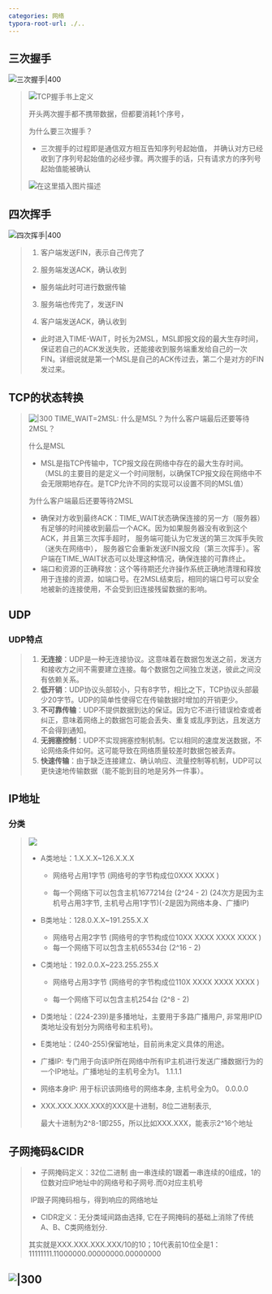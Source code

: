 ```yaml
---
categories: 网络
typora-root-url: ./..
---
```

## 三次握手

![三次握手|400](/res/img_net/三次握手.png)
>![TCP握手书上定义](/res/img_net/tcp握手书.png)
>
>开头两次握手都不携带数据，但都要消耗1个序号，
>
>为什么要三次握手？
>
>-  三次握手的过程即是通信双方相互告知序列号起始值， 并确认对方已经收到了序列号起始值的必经步骤。两次握手的话，只有请求方的序列号起始值能被确认
>
>  ![在这里插入图片描述](/res/img_net/tcp三次握手.png)

## 四次挥手

![四次挥手|400](/res/img_net/四次挥手.png)
>1. 客户端发送FIN，表示自己传完了
>
> 2. 服务端发送ACK，确认收到
>   - 服务端此时可进行数据传输
> 
>3. 服务端也传完了，发送FIN
>
> 4. 客户端发送ACK，确认收到
>   - 此时进入TIME-WAIT，时长为2MSL，MSL即报文段的最大生存时间，保证若自己的ACK发送失败，还能接收到服务端重发给自己的一次FIN。详细说就是第一个MSL是自己的ACK传过去，第二个是对方的FIN发过来。

## TCP的状态转换

>![|300](/res/img_net/TCP状态变化.png)
> TIME_WAIT=2MSL: 什么是MSL？为什么客户端最后还要等待2MSL？
>
> 什么是MSL
>
> - MSL是指TCP传输中，TCP报文段在网络中存在的最大生存时间。（MSL的主要目的是定义一个时间限制，以确保TCP报文段在网络中不会无限期地存在。是TCP允许不同的实现可以设置不同的MSL值）
>
> 为什么客户端最后还要等待2MSL
>
> - 确保对方收到最终ACK：TIME_WAIT状态确保连接的另一方（服务器）有足够的时间接收到最后一个ACK。因为如果服务器没有收到这个ACK，并且第三次挥手超时， 服务端可能认为它发送的第三次挥手失败（迷失在网络中）， 服务器它会重新发送FIN报文段（第三次挥手）。客户端在TIME_WAIT状态可以处理这种情况，确保连接的可靠终止。
> - 端口和资源的正确释放：这个等待期还允许操作系统正确地清理和释放用于连接的资源，如端口号。在2MSL结束后，相同的端口号可以安全地被新的连接使用，不会受到旧连接残留数据的影响。

## UDP

### UDP特点

> 1. **无连接**：UDP是一种无连接协议。这意味着在数据包发送之前，发送方和接收方之间不需要建立连接。每个数据包之间独立发送，彼此之间没有依赖关系。
> 2. **低开销**：UDP协议头部较小，只有8字节，相比之下，TCP协议头部最少20字节。UDP的简单性使得它在传输数据时增加的开销更少。
> 3. **不可靠传输**：UDP不提供数据到达的保证。因为它不进行错误检查或者纠正，意味着网络上的数据包可能会丢失、重复或乱序到达，且发送方不会得到通知。
> 4. **无拥塞控制**：UDP不实现拥塞控制机制。它以相同的速度发送数据，不论网络条件如何。这可能导致在网络质量较差时数据包被丢弃。
> 5. **快速传输**：由于缺乏连接建立、确认响应、流量控制等机制，UDP可以更快速地传输数据（能不能到目的地是另外一件事）。

## IP地址

### 分类

> ![](/res/img_net/IP分类.png)
>
> - A类地址：1.X.X.X~126.X.X.X 
>
>   - 网络号占用1字节 (网络号的字节构成位0XXX XXXX )
>
>   - 每一个网络下可以包含主机1677214台 (2^24 - 2) (24次方是因为主机号占用3字节, 主机号占用1字节)(-2是因为网络本身、广播IP)
>
> - B类地址：128.0.X.X~191.255.X.X
>
>   - 网络号占用2字节 (网络号的字节构成位10XX XXXX XXXX XXXX  )
>   - 每一个网络下可以包含主机65534台 (2^16 - 2) 
>
> - C类地址：192.0.0.X~223.255.255.X
>
>   - 网络号占用3字节 (网络号的字节构成位110X XXXX XXXX XXXX  )
>
>   -  每一个网络下可以包含主机254台 (2^8 - 2) 
>
> - D类地址：(224-239)是多播地址，主要用于多路广播用户, 非常用IP(D类地址没有划分为网络号和主机号)。
>
> - E类地址：(240-255)保留地址，目前尚未定义具体的用途。
>
> - 广播IP:   专门用于向该IP所在网络中所有IP主机进行发送广播数据行为的一个IP地址。广播地址的主机号全为1。 1.1.1.1
>
> - 网络本身IP: 用于标识该网络号的网络本身, 主机号全为0。 0.0.0.0
>
> - XXX.XXX.XXX.XXX的XXX是十进制，8位二进制表示,
>
>   最大十进制为2^8-1即255，所以比如XXX.XXX，能表示2^16个地址

## 子网掩码&CIDR

> - 子网掩码定义：32位二进制 由一串连续的1跟着一串连续的0组成，1的位数对应IP地址中的网络号和子网号.而0对应主机号
>
> ​         IP跟子网掩码相与，得到响应的网络地址
>
> - CIDR定义：无分类域间路由选择, 它在子网掩码的基础上消除了传统A、B、C类网络划分.
>
> ​        其实就是XXX.XXX.XXX.XXX/10的10；10代表前10位全是1：11111111.11000000.00000000.00000000


![|300](/res/img_net/网络报文.png)
----
